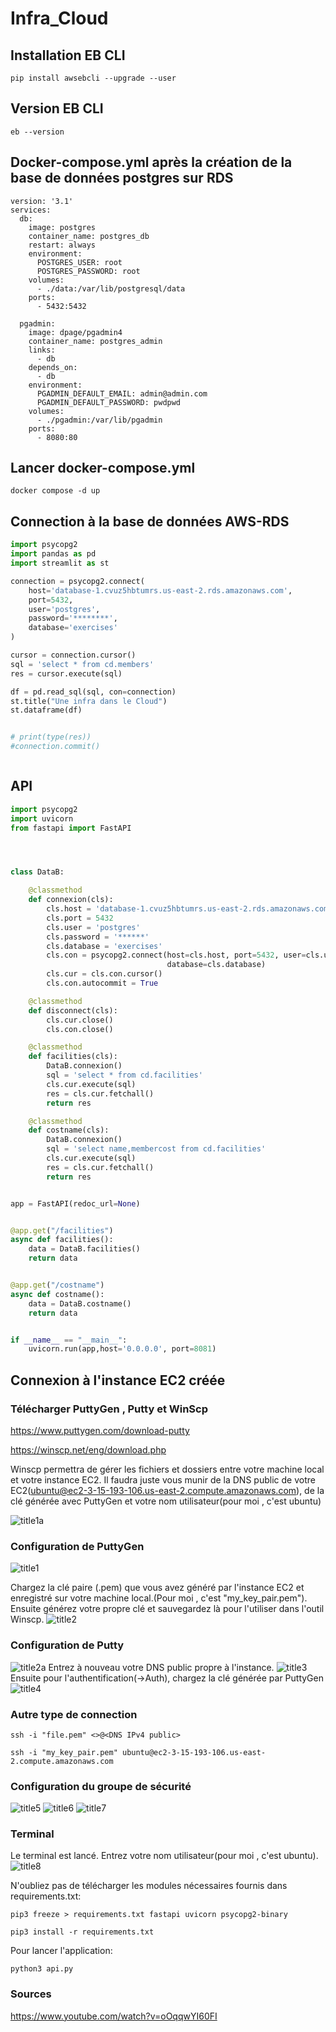 # Infra_Cloud

## Installation  EB CLI

```
pip install awsebcli --upgrade --user

```
## Version EB CLI

```
eb --version
```

## Docker-compose.yml après la création de la base de données postgres sur RDS 

```
version: '3.1'
services:
  db:
    image: postgres
    container_name: postgres_db
    restart: always
    environment:
      POSTGRES_USER: root
      POSTGRES_PASSWORD: root
    volumes:
      - ./data:/var/lib/postgresql/data
    ports:
      - 5432:5432
      
  pgadmin:
    image: dpage/pgadmin4
    container_name: postgres_admin
    links:
      - db
    depends_on:
      - db
    environment:
      PGADMIN_DEFAULT_EMAIL: admin@admin.com
      PGADMIN_DEFAULT_PASSWORD: pwdpwd
    volumes:
      - ./pgadmin:/var/lib/pgadmin
    ports:
      - 8080:80

```

## Lancer docker-compose.yml

```
docker compose -d up
```

## Connection à la base de données AWS-RDS

``` Python
import psycopg2
import pandas as pd
import streamlit as st

connection = psycopg2.connect(
    host='database-1.cvuz5hbtumrs.us-east-2.rds.amazonaws.com',
    port=5432,
    user='postgres',
    password='********',
    database='exercises'
)

cursor = connection.cursor()
sql = 'select * from cd.members'
res = cursor.execute(sql)

df = pd.read_sql(sql, con=connection)
st.title("Une infra dans le Cloud")
st.dataframe(df)


# print(type(res))
#connection.commit()



```
## API

```Python
import psycopg2
import uvicorn
from fastapi import FastAPI




class DataB:

    @classmethod
    def connexion(cls):
        cls.host = 'database-1.cvuz5hbtumrs.us-east-2.rds.amazonaws.com'
        cls.port = 5432
        cls.user = 'postgres'
        cls.password = '******'
        cls.database = 'exercises'
        cls.con = psycopg2.connect(host=cls.host, port=5432, user=cls.user, password=cls.password,
                                   database=cls.database)
        cls.cur = cls.con.cursor()
        cls.con.autocommit = True

    @classmethod
    def disconnect(cls):
        cls.cur.close()
        cls.con.close()

    @classmethod
    def facilities(cls):
        DataB.connexion()
        sql = 'select * from cd.facilities'
        cls.cur.execute(sql)
        res = cls.cur.fetchall()
        return res

    @classmethod
    def costname(cls):
        DataB.connexion()
        sql = 'select name,membercost from cd.facilities'
        cls.cur.execute(sql)
        res = cls.cur.fetchall()
        return res


app = FastAPI(redoc_url=None)


@app.get("/facilities")
async def facilities():
    data = DataB.facilities()
    return data


@app.get("/costname")
async def costname():
    data = DataB.costname()
    return data


if __name__ == "__main__":
    uvicorn.run(app,host='0.0.0.0', port=8081)


```

## Connexion à l'instance EC2 créée

### Télécharger PuttyGen ,  Putty et WinScp

https://www.puttygen.com/download-putty

https://winscp.net/eng/download.php

Winscp permettra de gérer les fichiers et dossiers entre votre machine local et votre instance EC2.
Il faudra juste vous munir de la DNS public de votre EC2(ubuntu@ec2-3-15-193-106.us-east-2.compute.amazonaws.com), de la clé générée avec PuttyGen et votre nom utilisateur(pour moi , c'est ubuntu)

![title1a](./infra_cloud_images/winscp.png)

### Configuration de PuttyGen

![title1](./infra_cloud_images/puttygen.png)

Chargez la clé paire (.pem) que vous avez généré par l'instance EC2 et enregistré sur votre machine local.(Pour moi , c'est "my_key_pair.pem").
Ensuite générez votre propre clé et sauvegardez là pour l'utiliser dans l'outil Winscp.
![title2](./infra_cloud_images/keypem.png)

### Configuration de Putty
![title2a](./infra_cloud_images/instance.png)
Entrez à nouveau votre DNS public propre à l'instance.
![title3](./infra_cloud_images/putty.png)
Ensuite pour l'authentification(->Auth), chargez la clé générée par PuttyGen
![title4](./infra_cloud_images/keypem2.png)

### Autre type de connection

```
ssh -i "file.pem" <>@<DNS IPv4 public>
```

```
ssh -i "my_key_pair.pem" ubuntu@ec2-3-15-193-106.us-east-2.compute.amazonaws.com

```

### Configuration du groupe de sécurité
![title5](./infra_cloud_images/groupsecurity1.png)
![title6](./infra_cloud_images/groupsecurity2.png)
![title7](./infra_cloud_images/groupsecurity3.png)


### Terminal 
Le terminal est lancé. Entrez votre nom utilisateur(pour moi , c'est ubuntu). 
![title8](infra_cloud_images/terminal1.png)

N'oubliez pas de télécharger les modules nécessaires fournis dans requirements.txt:

```
pip3 freeze > requirements.txt fastapi uvicorn psycopg2-binary
```

```
pip3 install -r requirements.txt
```

Pour lancer l'application:
```
python3 api.py
```
### Sources

https://www.youtube.com/watch?v=oOqqwYI60FI
